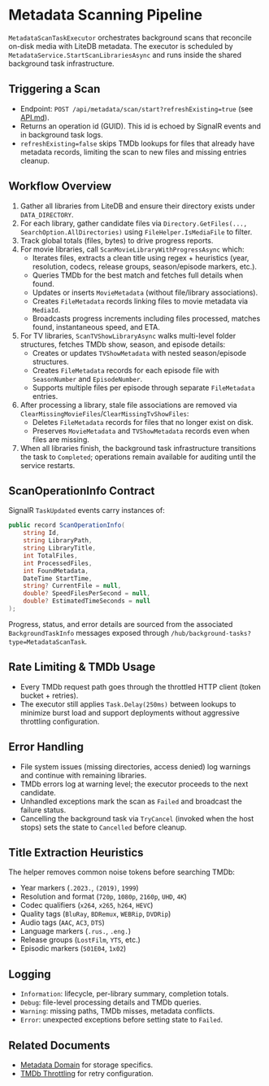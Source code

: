 # Metadata Scanning Pipeline

`MetadataScanTaskExecutor` orchestrates background scans that reconcile on-disk media with LiteDB metadata. The executor is scheduled by `MetadataService.StartScanLibrariesAsync` and runs inside the shared background task infrastructure.

## Triggering a Scan

- Endpoint: `POST /api/metadata/scan/start?refreshExisting=true` (see [API.md](../API.md)).
- Returns an operation id (GUID). This id is echoed by SignalR events and in background task logs.
- `refreshExisting=false` skips TMDb lookups for files that already have metadata records, limiting the scan to new files and missing entries cleanup.

## Workflow Overview

1. Gather all libraries from LiteDB and ensure their directory exists under `DATA_DIRECTORY`.
2. For each library, gather candidate files via `Directory.GetFiles(..., SearchOption.AllDirectories)` using `FileHelper.IsMediaFile` to filter.
3. Track global totals (files, bytes) to drive progress reports.
4. For movie libraries, call `ScanMovieLibraryWithProgressAsync` which:
   - Iterates files, extracts a clean title using regex + heuristics (year, resolution, codecs, release groups, season/episode markers, etc.).
   - Queries TMDb for the best match and fetches full details when found.
   - Updates or inserts `MovieMetadata` (without file/library associations).
   - Creates `FileMetadata` records linking files to movie metadata via `MediaId`.
   - Broadcasts progress increments including files processed, matches found, instantaneous speed, and ETA.
5. For TV libraries, `ScanTVShowLibraryAsync` walks multi-level folder structures, fetches TMDb show, season, and episode details:
   - Creates or updates `TVShowMetadata` with nested season/episode structures.
   - Creates `FileMetadata` records for each episode file with `SeasonNumber` and `EpisodeNumber`.
   - Supports multiple files per episode through separate `FileMetadata` entries.
6. After processing a library, stale file associations are removed via `ClearMissingMovieFiles`/`ClearMissingTvShowFiles`:
   - Deletes `FileMetadata` records for files that no longer exist on disk.
   - Preserves `MovieMetadata` and `TVShowMetadata` records even when files are missing.
7. When all libraries finish, the background task infrastructure transitions the task to `Completed`; operations remain available for auditing until the service restarts.

## ScanOperationInfo Contract

SignalR `TaskUpdated` events carry instances of:

```csharp
public record ScanOperationInfo(
    string Id,
    string LibraryPath,
    string LibraryTitle,
    int TotalFiles,
    int ProcessedFiles,
    int FoundMetadata,
    DateTime StartTime,
    string? CurrentFile = null,
    double? SpeedFilesPerSecond = null,
    double? EstimatedTimeSeconds = null
);
```

Progress, status, and error details are sourced from the associated `BackgroundTaskInfo` messages exposed through `/hub/background-tasks?type=MetadataScanTask`.

## Rate Limiting & TMDb Usage

- Every TMDb request path goes through the throttled HTTP client (token bucket + retries).
- The executor still applies `Task.Delay(250ms)` between lookups to minimize burst load and support deployments without aggressive throttling configuration.

## Error Handling

- File system issues (missing directories, access denied) log warnings and continue with remaining libraries.
- TMDb errors log at warning level; the executor proceeds to the next candidate.
- Unhandled exceptions mark the scan as `Failed` and broadcast the failure status.
- Cancelling the background task via `TryCancel` (invoked when the host stops) sets the state to `Cancelled` before cleanup.

## Title Extraction Heuristics

The helper removes common noise tokens before searching TMDb:

- Year markers (`.2023.`, `(2019)`, `1999`)
- Resolution and format (`720p`, `1080p`, `2160p`, `UHD`, `4K`)
- Codec qualifiers (`x264`, `x265`, `h264`, `HEVC`)
- Quality tags (`BluRay`, `BDRemux`, `WEBRip`, `DVDRip`)
- Audio tags (`AAC`, `AC3`, `DTS`)
- Language markers (`.rus.`, `.eng.`)
- Release groups (`LostFilm`, `YTS`, etc.)
- Episodic markers (`S01E04`, `1x02`)

## Logging

- `Information`: lifecycle, per-library summary, completion totals.
- `Debug`: file-level processing details and TMDb queries.
- `Warning`: missing paths, TMDb misses, metadata conflicts.
- `Error`: unexpected exceptions before setting state to `Failed`.

## Related Documents

- [Metadata Domain](metadata.md) for storage specifics.
- [TMDb Throttling](tmdb-throttling.md) for retry configuration.
